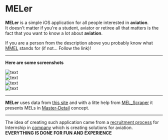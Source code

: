 MELer
=====

**MELer** is a simple iOS application for all people interested in **aviation**.  
It doesn't matter if you're a student, aviator or retiree all that matters is the fact that you want to know
a lot about **aviation**. 

If you are a person from the description above you probably know what [MMEL](http://en.wikipedia.org/wiki/Master_minimum_equipment_list) stands for (if not... Follow the link)!

***

**Here are some screenshots**

![text](http://s13.postimg.org/xrdq0o9vr/Screenshot_2013_10_15_00_55_31.png)  
![text](http://s13.postimg.org/pw36lv093/Screenshot_2013_10_15_00_55_55.png)  
![text](http://s13.postimg.org/s1xhgd3pj/Screenshot_2013_10_15_00_56_22.png)  
![text](http://s13.postimg.org/mnu3v2olj/Screenshot_2013_10_15_00_56_42.png)   

***

**MELer** uses data from [this site]() and with a litte help from [MEL_Scraper]() it presents MELs in [Master-Detail](https://developer.apple.com/library/ios/documentation/iPhone/Conceptual/SecondiOSAppTutorial/Introduction/Introduction.html) concept. 

***

The idea of creating such application came from a [recruitment process](http://areusmart.pl/programista_aplikacji_mobilnych.php) for Internship in [company](http://www.smart4aviation.aero/?company.html) which is creating solutions for aviation.  
**EVERYTHING IS DONE FOR FUN AND EXPERIENCE**
